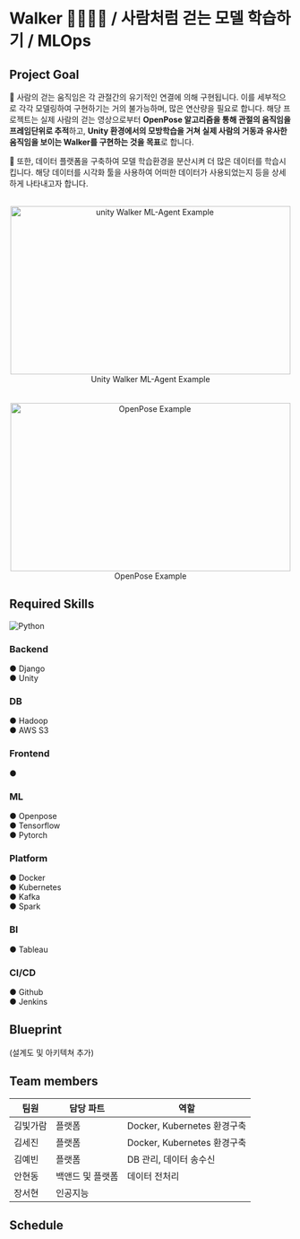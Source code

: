 # Walker 🚶‍♂️🚶‍♀️ / 사람처럼 걷는 모델 학습하기 / MLOps

## Project Goal
🔹 사람의 걷는 움직임은 각 관절간의 유기적인 연결에 의해 구현됩니다. 이를 세부적으로 각각 모델링하여 구현하기는 거의 불가능하며, 많은 연산량을 필요로 합니다. 해당 프로젝트는 실제 사람의 걷는 영상으로부터 **OpenPose 알고리즘을 통해 관절의 움직임을 프레임단위로 추적**하고, **Unity 환경에서의 모방학습을 거쳐 실제 사람의 거동과 유사한 움직임을 보이는 Walker를 구현하는 것을 목표**로 합니다. <br>

🔹 또한, 데이터 플랫폼을 구축하여 모델 학습환경을 분산시켜 더 많은 데이터를 학습시킵니다. 해당 데이터를 시각화 툴을 사용하여 어떠한 데이터가 사용되었는지 등을 상세하게 나타내고자 합니다.<br>
<br>
<p align="center">
<img src="https://user-images.githubusercontent.com/50973139/167372946-186e3669-2fed-4c68-83f9-3f4142b85cef.gif"  width="500" height="300" alt="unity Walker ML-Agent Example"/>
<br>Unity Walker ML-Agent Example</br>
<br></br>
<img src="https://github.com/CMU-Perceptual-Computing-Lab/openpose/raw/master/.github/media/dance_foot.gif" width="500" height="300" alt="OpenPose Example"/>
<br>OpenPose Example</br>
</p>

## Required Skills
<img alt="Python" src ="https://img.shields.io/badge/Python-3776AB.svg?&style=for-the-badge&logo=Python&logoColor=white"/>

### Backend
● Django   
● Unity  

### DB  
● Hadoop  
● AWS S3  

### Frontend  
●   
  
### ML  
● Openpose  
● Tensorflow  
● Pytorch  

### Platform  
● Docker  
● Kubernetes   
● Kafka  
● Spark  

### BI  
● Tableau  

### CI/CD  
● Github  
● Jenkins  





## Blueprint
(설계도 및 아키텍쳐 추가)

## Team members
|팀원|담당 파트|역할|
|------|---|---|
|김빛가람|플랫폼|Docker, Kubernetes 환경구축|
|김세진|플랫폼|Docker, Kubernetes 환경구축|
|김예빈|플랫폼|DB 관리, 데이터 송수신|
|안현동|백앤드 및 플랫폼|데이터 전처리|
|장서현|인공지능||



## Schedule
